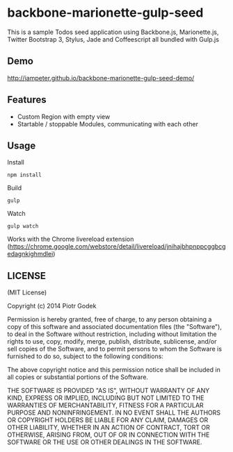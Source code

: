 # backbone-marionette-gulp-seed

This is a sample Todos seed application using Backbone.js, Marionette.js, Twitter Bootstrap 3, Stylus, Jade and Coffeescript all bundled with Gulp.js

## Demo

http://iampeter.github.io/backbone-marionette-gulp-seed-demo/

## Features

- Custom Region with empty view
- Startable / stoppable Modules, communicating with each other

## Usage

Install

```
npm install
```

Build

```
gulp
```

Watch

```
gulp watch
```

Works with the Chrome livereload extension (https://chrome.google.com/webstore/detail/livereload/jnihajbhpnppcggbcgedagnkighmdlei)

## LICENSE

(MIT License)

Copyright (c) 2014 Piotr Godek

Permission is hereby granted, free of charge, to any person obtaining
a copy of this software and associated documentation files (the
"Software"), to deal in the Software without restriction, including
without limitation the rights to use, copy, modify, merge, publish,
distribute, sublicense, and/or sell copies of the Software, and to
permit persons to whom the Software is furnished to do so, subject to
the following conditions:

The above copyright notice and this permission notice shall be
included in all copies or substantial portions of the Software.

THE SOFTWARE IS PROVIDED "AS IS", WITHOUT WARRANTY OF ANY KIND,
EXPRESS OR IMPLIED, INCLUDING BUT NOT LIMITED TO THE WARRANTIES OF
MERCHANTABILITY, FITNESS FOR A PARTICULAR PURPOSE AND
NONINFRINGEMENT. IN NO EVENT SHALL THE AUTHORS OR COPYRIGHT HOLDERS BE
LIABLE FOR ANY CLAIM, DAMAGES OR OTHER LIABILITY, WHETHER IN AN ACTION
OF CONTRACT, TORT OR OTHERWISE, ARISING FROM, OUT OF OR IN CONNECTION
WITH THE SOFTWARE OR THE USE OR OTHER DEALINGS IN THE SOFTWARE.
